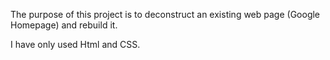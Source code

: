 The purpose of this project is to deconstruct an existing web page (Google Homepage) and rebuild it.

I have only used Html and CSS.
